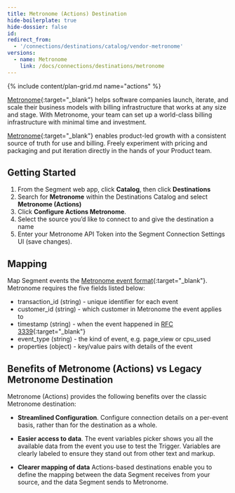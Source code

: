 ```yaml
---
title: Metronome (Actions) Destination
hide-boilerplate: true
hide-dossier: false
id: 
redirect_from:
  - '/connections/destinations/catalog/vendor-metronome'
versions:
  - name: Metronome
    link: /docs/connections/destinations/metronome
---
```

{% include content/plan-grid.md name="actions" %}

[Metronome](https://www.metronome.com){:target="_blank"} helps software companies launch, iterate, and scale their business models with billing infrastructure that works at any size and stage. With Metronome, your team can set up a world-class billing infrastructure with minimal time and investment.

[Metronome](https://www.metronome.com){:target="_blank"} enables product-led growth with a consistent source of truth for use and billing. Freely experiment with pricing and packaging and put iteration directly in the hands of your Product team.

## Getting Started

1. From the Segment web app, click **Catalog**, then click **Destinations** 
2. Search for **Metronome** within the Destinations Catalog and select **Metronome (Actions)**
3. Click **Configure Actions Metronome**.
4. Select the source you’d like to connect to and give the destination a name
5. Enter your Metronome API Token into the Segment Connection Settings UI (save changes).

## Mapping

Map Segment events  the [Metronome event format](https://docs.metronome.com/getting-usage-data-into-metronome/overview/){:target="_blank"}. Metronome requires the five fields listed below: 

* transaction_id (string) - unique identifier for each event
* customer_id  (string) - which customer in Metronome the event applies to
* timestamp (string) - when the event happened in [RFC 3339](https://www.ietf.org/rfc/rfc3339.txt){:target="_blank"}
* event_type (string) - the kind of event, e.g. page_view or cpu_used
* properties (object) - key/value pairs with details of the event


## Benefits of Metronome (Actions) vs Legacy Metronome Destination 
Metronome (Actions) provides the following benefits over the classic Metronome destination:

- **Streamlined Configuration**. Configure connection details on a per-event basis, rather than for the destination as a whole. 

- **Easier access to data**. The event variables picker shows you all the available data from the event you use to test the Trigger. Variables are clearly labeled to ensure they stand out from other text and markup.

- **Clearer mapping of data** Actions-based destinations enable you to define the mapping between the data Segment receives from your source, and the data Segment sends to Metronome.